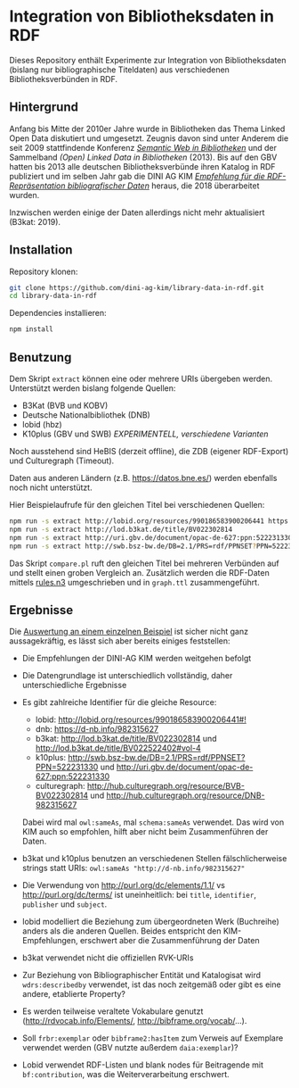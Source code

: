 # Integration von Bibliotheksdaten in RDF

Dieses Repository enthält Experimente zur Integration von Bibliotheksdaten (bislang nur bibliographische Titeldaten) aus verschiedenen Bibliotheksverbünden in RDF.

## Hintergrund

Anfang bis Mitte der 2010er Jahre wurde in Bibliotheken das Thema Linked Open Data diskutiert und umgesetzt. Zeugnis davon sind unter Anderem die seit 2009 stattfindende Konferenz [*Semantic Web in Bibliotheken*](https://swib.org/) und der Sammelband *(Open) Linked Data in Bibliotheken* (2013). Bis auf den GBV hatten bis 2013 alle deutschen Bibliotheksverbünde ihren Katalog in RDF publiziert und im selben Jahr gab die DINI AG KIM *[Empfehlung für die RDF-Repräsentation bibliografischer Daten](https://wiki.dnb.de/x/cYMOB)* heraus, die 2018 überarbeitet wurden.

Inzwischen werden einige der Daten allerdings nicht mehr aktualisiert (B3kat: 2019).

## Installation

Repository klonen:

~~~sh
git clone https://github.com/dini-ag-kim/library-data-in-rdf.git
cd library-data-in-rdf
~~~

Dependencies installieren:

~~~sh
npm install
~~~

## Benutzung

Dem Skript `extract` können eine oder mehrere URIs übergeben werden. Unterstützt werden bislang folgende Quellen:

- B3Kat (BVB und KOBV)
- Deutsche Nationalbibliothek (DNB)
- lobid (hbz)
- K10plus (GBV und SWB) *EXPERIMENTELL, verschiedene Varianten*

Noch ausstehend sind HeBIS (derzeit offline), die ZDB (eigener RDF-Export) und Culturegraph (Timeout).

Daten aus anderen Ländern (z.B. <https://datos.bne.es/>) werden ebenfalls noch nicht unterstützt.

Hier Beispielaufrufe für den gleichen Titel bei verschiedenen Quellen:

~~~sh
npm run -s extract http://lobid.org/resources/990186583900206441 https://d-nb.info/982315627
npm run -s extract http://lod.b3kat.de/title/BV022302814
npm run -s extract http://uri.gbv.de/document/opac-de-627:ppn:522231330
npm run -s extract http://swb.bsz-bw.de/DB=2.1/PRS=rdf/PPNSET?PPN=522231330
~~~

Das Skript `compare.pl` ruft den gleichen Titel bei mehreren Verbünden auf und stellt einen groben Vergleich an. Zusätzlich werden die RDF-Daten mittels [rules.n3](rules.n3) umgeschrieben und in `graph.ttl` zusammengeführt.

## Ergebnisse

Die [Auswertung an einem einzelnen Beispiel](https://github.com/dini-ag-kim/library-data-in-rdf/issues/2) ist sicher nicht ganz aussagekräftig, es lässt sich aber bereits einiges feststellen:

- Die Empfehlungen der DINI-AG KIM werden weitgehen befolgt
- Die Datengrundlage ist unterschiedlich vollständig, daher unterschiedliche Ergebnisse
- Es gibt zahlreiche Identifier für die gleiche Resource:

  - lobid: <http://lobid.org/resources/990186583900206441#!>
  - dnb: <https://d-nb.info/982315627>
  - b3kat: <http://lod.b3kat.de/title/BV022302814> und <http://lod.b3kat.de/title/BV022522402#vol-4>
  - k10plus: <http://swb.bsz-bw.de/DB=2.1/PRS=rdf/PPNSET?PPN=522231330> und <http://uri.gbv.de/document/opac-de-627:ppn:522231330>
  - culturegraph: <http://hub.culturegraph.org/resource/BVB-BV022302814> und <http://hub.culturegraph.org/resource/DNB-982315627>

  Dabei wird mal `owl:sameAs`, mal `schema:sameAs` verwendet. Das wird von KIM auch so empfohlen, hilft aber nicht beim Zusammenführen der Daten.

- b3kat und k10plus benutzen an verschiedenen Stellen fälschlicherweise strings statt URIs:
  `owl:sameAs "http://d-nb.info/982315627"`
- Die Verwendung von <http://purl.org/dc/elements/1.1/> vs <http://purl.org/dc/terms/> ist uneinheitlich: bei `title`, `identifier`, `publisher` und `subject`.
- lobid modelliert die Beziehung zum übergeordneten Werk (Buchreihe) anders als die anderen Quellen. Beides entspricht den KIM-Empfehlungen, erschwert aber die Zusammenführung der Daten
- b3kat verwendet nicht die offiziellen RVK-URIs
- Zur Beziehung von Bibliographischer Entität und Katalogisat wird `wdrs:describedby` verwendet, ist das noch zeitgemäß oder gibt es eine andere, etablierte Property?
- Es werden teilweise veraltete Vokabulare genutzt (<http://rdvocab.info/Elements/>, <http://bibframe.org/vocab/>...).
- Soll `frbr:exemplar` oder `bibframe2:hasItem` zum Verweis auf Exemplare verwendet werden (GBV nutzte außerdem `daia:exemplar`)?
- Lobid verwendet RDF-Listen und blank nodes für Beitragende mit `bf:contribution`, was die Weiterverarbeitung erschwert.
